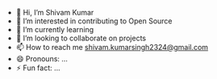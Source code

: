 - 👋 Hi, I’m Shivam Kumar
- 👀 I’m interested in contributing to Open Source
- 🌱 I’m currently learning
- 💞️ I’m looking to collaborate on projects 
- 📫 How to reach me shivam.kumarsingh2324@gmail.com
- 😄 Pronouns: ...
- ⚡ Fun fact: ...

<!---
rajputshivam2324/rajputshivam2324 is a ✨ special ✨ repository because its `README.md` (this file) appears on your GitHub profile.
You can click the Preview link to take a look at your changes.
--->
